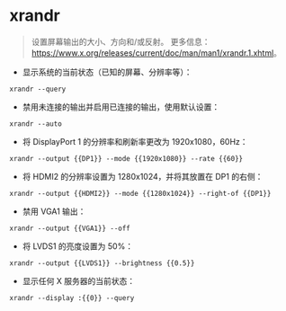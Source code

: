 # xrandr

> 设置屏幕输出的大小、方向和/或反射。
> 更多信息：<https://www.x.org/releases/current/doc/man/man1/xrandr.1.xhtml>。

- 显示系统的当前状态（已知的屏幕、分辨率等）：

`xrandr --query`

- 禁用未连接的输出并启用已连接的输出，使用默认设置：

`xrandr --auto`

- 将 DisplayPort 1 的分辨率和刷新率更改为 1920x1080，60Hz：

`xrandr --output {{DP1}} --mode {{1920x1080}} --rate {{60}}`

- 将 HDMI2 的分辨率设置为 1280x1024，并将其放置在 DP1 的右侧：

`xrandr --output {{HDMI2}} --mode {{1280x1024}} --right-of {{DP1}}`

- 禁用 VGA1 输出：

`xrandr --output {{VGA1}} --off`

- 将 LVDS1 的亮度设置为 50%：

`xrandr --output {{LVDS1}} --brightness {{0.5}}`

- 显示任何 X 服务器的当前状态：

`xrandr --display :{{0}} --query`